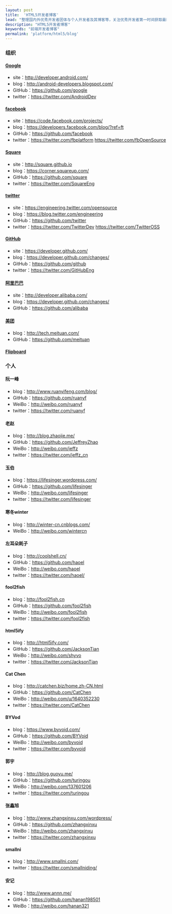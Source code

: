 ```yaml
---
layout: post
title:  'HTML5开发者博客'
lead: "整理国内外优秀开发者团体与个人开发者及其博客等，关注优秀开发者第一时间获取最新分享的技术博文"
description: "HTML5开发者博客"
keywords: "前端开发者博客"
permalink: 'platform/html5/blog'
---
```


### 组织

#### [Google](https://developers.google.com/)
* site：http://developer.android.com/
* blog：http://android-developers.blogspot.com/
* GitHub：https://github.com/google
* twitter：https://twitter.com/AndroidDev

#### [facebook](https://developers.facebook.com/)
* site：https://code.facebook.com/projects/
* blog：https://developers.facebook.com/blog/?ref=ft
* GitHub：https://github.com/facebook
* twitter：https://twitter.com/fbplatform    https://twitter.com/fbOpenSource

#### [Square](http://square.github.io)
* site：http://square.github.io
* blog：https://corner.squareup.com/
* GitHub：https://github.com/square
* twitter：https://twitter.com/SquareEng  

#### [twitter](https://dev.twitter.com/)
* site：https://engineering.twitter.com/opensource
* blog：https://blog.twitter.com/engineering
* GitHub：https://github.com/twitter
* twitter：https://twitter.com/TwitterDev
https://twitter.com/TwitterOSS

#### [GitHub](https://developer.github.com/)
* site：https://developer.github.com/
* blog：https://developer.github.com/changes/
* GitHub：https://github.com/github
* twitter：https://twitter.com/GitHubEng

#### [阿里巴巴](http://developer.alibaba.com/)
* site：http://developer.alibaba.com/
* blog：https://developer.github.com/changes/
* GitHub：https://github.com/alibaba

#### [美团](http://tech.meituan.com/)
* blog：http://tech.meituan.com/
* GitHub：https://github.com/meituan

#### [Flipboard](https://github.com/Flipboard)

### 个人

#### 阮一峰
* blog：http://www.ruanyifeng.com/blog/
* GitHub：https://github.com/ruanyf
* WeiBo：http://weibo.com/ruanyf
* twitter：https://twitter.com/ruanyf

#### 老赵
* blog：http://blog.zhaojie.me/
* GitHub：https://github.com/JeffreyZhao
* WeiBo：http://weibo.com/jeffz
* twitter：https://twitter.com/jeffz_cn

#### 玉伯
* blog：https://lifesinger.wordpress.com/
* GitHub：https://github.com/lifesinger
* WeiBo：http://weibo.com/lifesinger
* twitter：https://twitter.com/lifesinger

#### 寒冬winter
* blog：http://winter-cn.cnblogs.com/
* WeiBo：http://weibo.com/wintercn

#### 左耳朵耗子
* blog：http://coolshell.cn/
* GitHub：https://github.com/haoel
* WeiBo：http://weibo.com/haoel
* twitter：https://twitter.com/haoel/

#### fool2fish
* blog：http://fool2fish.cn
* GitHub：https://github.com/fool2fish
* WeiBo：http://weibo.com/fool2fish
* twitter：https://twitter.com/fool2fish

#### html5ify
* blog：http://html5ify.com/
* GitHub：https://github.com/JacksonTian
* WeiBo：http://weibo.com/shyvo
* twitter：https://twitter.com/JacksonTian

#### Cat Chen
* blog：http://catchen.biz/home.zh-CN.html
* GitHub：https://github.com/CatChen
* WeiBo：http://weibo.com/u/1640352230
* twitter：https://twitter.com/CatChen

#### BYVod
* blog：https://www.byvoid.com/
* GitHub：https://github.com/BYVoid
* WeiBo：http://weibo.com/byvoid
* twitter：https://twitter.com/byvoid

#### 郭宇
* blog：http://blog.guoyu.me/
* GitHub：https://github.com/turingou
* WeiBo：http://weibo.com/137601206
* twitter：https://twitter.com/turingou

#### 张鑫旭
* blog：http://www.zhangxinxu.com/wordpress/
* GitHub：https://github.com/zhangxinxu
* WeiBo：http://weibo.com/zhangxinxu
* twitter：https://twitter.com/zhangxinxu

#### smallni
* blog：http://www.smallni.com/
* twitter：https://twitter.com/smallniding/

#### 安记
* blog：http://www.annn.me/
* GitHub：https://github.com/hanan198501
* WeiBo：http://weibo.com/hanan321
